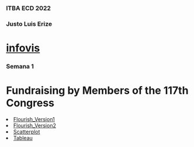 
<!DOCTYPE html>
<html>
<head>
  <meta charset="utf-8">
  <meta name="viewport" content="width=device-width">
  <meta property="og:title" content="Semana 2" />
  <title>ECD</title>
</head>
<body>
 <h3 id="curso">ITBA ECD 2022</h3>    
  <h3 id="alumno">Justo Luis Erize</h3> 
  <h1><a href="https://jpcasal.github.io/infovis/">infovis</a></h1>
      
 <h3 id="week44">Semana 1</h3>
<h1> Fundraising by Members of the 117th Congress</h1>
  <li><a href="https://justoerize1997.github.io/infovis/S2/Flourish.html">Flourish_Version1</a></li>
  <li><a href="https://justoerize1997.github.io/infovis/S2/Flourish1.html">Flourish_Version2</a></li>
  <li><a href="https://justoerize1997.github.io/infovis/S2/Scatterplot.html"">Scatterplot</a></li>
  <li><a href="https://justoerize1997.github.io/infovis/S2/Tableau.html"">Tableau</a></li>

